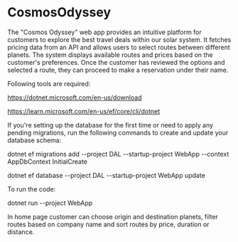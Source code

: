 # CosmosOdyssey

The "Cosmos Odyssey" web app provides an intuitive platform for customers to explore the best travel deals within our solar system. It fetches pricing data from an API and allows users to select routes between different planets. The system displays available routes and prices based on the customer's preferences. Once the customer has reviewed the options and selected a route, they can proceed to make a reservation under their name.



Following tools are required:

https://dotnet.microsoft.com/en-us/download

https://learn.microsoft.com/en-us/ef/core/cli/dotnet

If you're setting up the database for the first time or need to apply any pending migrations, run the following commands to create and update your database schema:

dotnet ef migrations add --project DAL --startup-project WebApp --context AppDbContext InitialCreate

dotnet ef database --project DAL --startup-project WebApp update

To run the code:

dotnet run --project WebApp

In home page customer can choose origin and destination planets, filter routes based on company name and sort routes by price, duration or distance.
